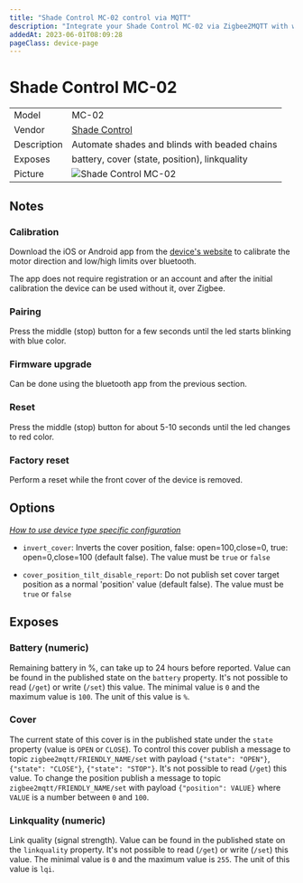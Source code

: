 ```yaml
---
title: "Shade Control MC-02 control via MQTT"
description: "Integrate your Shade Control MC-02 via Zigbee2MQTT with whatever smart home infrastructure you are using without the vendor's bridge or gateway."
addedAt: 2023-06-01T08:09:28
pageClass: device-page
---
```


<!-- !!!! -->
<!-- ATTENTION: This file is auto-generated through docgen! -->
<!-- You can only edit the "Notes"-Section between the two comment lines "Notes BEGIN" and "Notes END". -->
<!-- Do not use h1 or h2 heading within "## Notes"-Section. -->
<!-- !!!! -->

# Shade Control MC-02

|     |     |
|-----|-----|
| Model | MC-02  |
| Vendor  | [Shade Control](/supported-devices/#v=Shade%20Control)  |
| Description | Automate shades and blinds with beaded chains |
| Exposes | battery, cover (state, position), linkquality |
| Picture | ![Shade Control MC-02](https://www.zigbee2mqtt.io/images/devices/MC-02.png) |


<!-- Notes BEGIN: You can edit here. Add "## Notes" headline if not already present. -->
## Notes

### Calibration

Download the iOS or Android app from the
[device's website](https://www.shade-control.com/pages/simple-installation)
to calibrate the motor direction and low/high limits over bluetooth.

The app does not require registration or an account and after the initial
calibration the device can be used without it, over Zigbee.

### Pairing

Press the middle (stop) button for a few seconds until the led starts blinking
with blue color.

### Firmware upgrade

Can be done using the bluetooth app from the previous section.

### Reset

Press the middle (stop) button for about 5-10 seconds until the led changes
to red color.

### Factory reset

Perform a reset while the front cover of the device is removed.
<!-- Notes END: Do not edit below this line -->



## Options
*[How to use device type specific configuration](../guide/configuration/devices-groups.md#specific-device-options)*

* `invert_cover`: Inverts the cover position, false: open=100,close=0, true: open=0,close=100 (default false). The value must be `true` or `false`

* `cover_position_tilt_disable_report`: Do not publish set cover target position as a normal 'position' value (default false). The value must be `true` or `false`


## Exposes

### Battery (numeric)
Remaining battery in %, can take up to 24 hours before reported.
Value can be found in the published state on the `battery` property.
It's not possible to read (`/get`) or write (`/set`) this value.
The minimal value is `0` and the maximum value is `100`.
The unit of this value is `%`.

### Cover 
The current state of this cover is in the published state under the `state` property (value is `OPEN` or `CLOSE`).
To control this cover publish a message to topic `zigbee2mqtt/FRIENDLY_NAME/set` with payload `{"state": "OPEN"}`, `{"state": "CLOSE"}`, `{"state": "STOP"}`.
It's not possible to read (`/get`) this value.
To change the position publish a message to topic `zigbee2mqtt/FRIENDLY_NAME/set` with payload `{"position": VALUE}` where `VALUE` is a number between `0` and `100`.

### Linkquality (numeric)
Link quality (signal strength).
Value can be found in the published state on the `linkquality` property.
It's not possible to read (`/get`) or write (`/set`) this value.
The minimal value is `0` and the maximum value is `255`.
The unit of this value is `lqi`.

